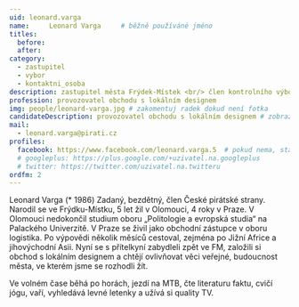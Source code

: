 ```yaml
---
uid: leonard.varga
name:     Leonard Varga 	# běžně používáné jméno
titles:
  before:
  after:
category:
  - zastupitel
  - vybor
  - kontaktni_osoba
description: zastupitel města Frýdek-Místek <br/> člen kontrolního výboru # zobrazuje se v lide
profession: provozovatel obchodu s lokálním designem
img: people/leonard-varga.jpg # zakomentuj radek dokud není fotka
candidateDescription: provozovatel obchodu s lokálním designem # zobrazuje se v komunalni-volby
mail:
  - leonard.varga@pirati.cz
profiles:
  facebook: https://www.facebook.com/leonard.varga.5  # pokud nema, staci smazat tuto radku
  # googleplus: https://plus.google.com/+uzivatel.na.googleplus
  # twitter: https://twitter.com/uzivatel.na.twitteru
ordfm: 2
---
```


Leonard Varga (* 1986)
Zadaný, bezdětný, člen České pirátské strany.
Narodil se ve Frýdku-Místku, 5 let žil v Olomouci, 4 roky v Praze.
V Olomouci nedokončil studium oboru „Politologie a evropská studia“ na Palackého Univerzitě.
V Praze se živil jako obchodní zástupce v oboru logistika. Po výpovědi několik měsíců cestoval, zejména po Jižní Africe a jihovýchodní Asii.
Nyní se s přítelkyní zabydleli zpět ve FM, založili si obchod s lokálním designem a chtějí ovlivňovat věci veřejné,
budoucnost města, ve kterém jsme se rozhodli žít.

Ve volném čase běhá po horách, jezdí na MTB, čte literaturu faktu, cvičí jógu, vaří, vyhledává levné letenky a užívá si quality TV.
